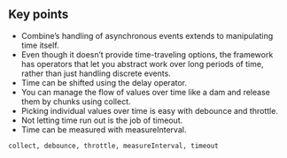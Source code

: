 ## Key points

- Combine’s handling of asynchronous events extends to manipulating time itself.
- Even though it doesn’t provide time-traveling options, the framework has operators that let you abstract work over long periods of time, rather than just handling discrete events.
- Time can be shifted using the delay operator.
- You can manage the flow of values over time like a dam and release them by chunks using collect.
- Picking individual values over time is easy with debounce and throttle.
- Not letting time run out is the job of timeout.
- Time can be measured with measureInterval.

```
collect, debounce, throttle, measureInterval, timeout
```
